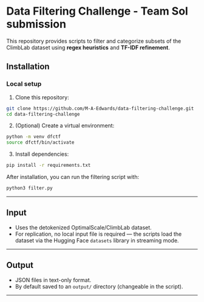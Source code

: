 # Data Filtering Challenge - Team Sol submission

This repository provides scripts to filter and categorize subsets of the ClimbLab dataset using **regex heuristics** and **TF-IDF refinement**.  

## Installation

### Local setup

1. Clone this repository:

```bash
git clone https://github.com/M-A-Edwards/data-filtering-challenge.git
cd data-filtering-challenge
```
2. (Optional) Create a virtual environment:
```bash
python -m venv dfctf
source dfctf/bin/activate  
```
3. Install dependencies:
```bash
pip install -r requirements.txt
```
After installation, you can run the filtering script with:
```bash
python3 filter.py
```

---

## Input

- Uses the detokenized OptimalScale/ClimbLab dataset.
- For replication, no local input file is required — the scripts load the dataset via the Hugging Face `datasets` library in streaming mode.

---

## Output

- JSON files in text-only format.
- By default saved to an `output/` directory (changeable in the script).

---


